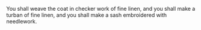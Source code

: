 You shall weave the coat in checker work of fine linen, and you shall make a turban of fine linen, and you shall make a sash embroidered with needlework.
